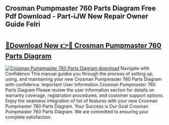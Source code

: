 ## Crosman Pumpmaster 760 Parts Diagram Free Pdf Download - Part-iJW New Repair Owner Guide Felri

# <h2><a href="http://dfrjgfh.blite.top/?on=Crosman+Pumpmaster+760+Parts+Diagram">🔗Download New 👉🔴 Crosman Pumpmaster 760 Parts Diagram</a></h2>

[![Crosman Pumpmaster 760 Parts Diagram download](https://i.imgur.com/lujVjoI.png)](http://dfrjgfh.blite.top/?on=Crosman+Pumpmaster+760+Parts+Diagram)
Navigate with Confidence This manual guides you through the process of setting up, using, and maintaining your new Crosman Pumpmaster 760 Parts Diagram with confidence. Important User Information Crosman Pumpmaster 760 Parts Diagram Please review the user information section for details on warranty coverage, registration procedures, and customer support options. Enjoy the seamless integration of list of features with your new Crosman Pumpmaster 760 Parts Diagram. Your Success is Our Goal Crosman Pumpmaster 760 Parts Diagram. We are committed to ensuring your complete satisfaction.
